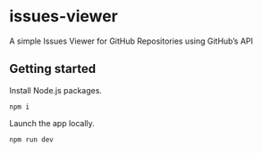 # issues-viewer
A simple Issues Viewer for GitHub Repositories using GitHub’s API

## Getting started
Install Node.js packages.
```
npm i
```

Launch the app locally.
```
npm run dev
```

